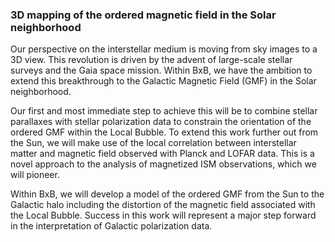 ### 3D mapping of the ordered magnetic field in the Solar neighborhood

Our perspective on the interstellar medium is moving from sky images to a 3D view. This revolution is driven by the advent of large-scale
stellar surveys and the Gaia space mission. Within BxB, we have the ambition to extend this breakthrough
to the Galactic Magnetic Field (GMF) in the Solar neighborhood.


Our first and most immediate step to achieve this will be to combine
stellar parallaxes with stellar polarization data to constrain the orientation of the ordered GMF within the Local
Bubble. To extend this work further out from the Sun, we will make use of the local correlation between interstellar
matter and magnetic field observed with Planck and LOFAR data.
This is a novel approach to the analysis of magnetized ISM observations, which we will pioneer.


Within BxB, we will develop a model of the ordered GMF from the Sun to the Galactic halo including the distortion of the
magnetic field associated with the Local Bubble. Success in this work will represent a major step forward in the
interpretation of Galactic polarization data.
